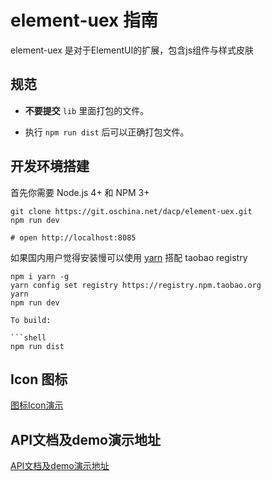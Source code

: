 # element-uex 指南

element-uex 是对于ElementUI的扩展，包含js组件与样式皮肤

## 规范

- **不要提交** `lib` 里面打包的文件。

- 执行 `npm run dist` 后可以正确打包文件。

## 开发环境搭建
首先你需要 Node.js 4+ 和 NPM 3+
```shell
git clone https://git.oschina.net/dacp/element-uex.git
npm run dev

# open http://localhost:8085
```

如果国内用户觉得安装慢可以使用 [yarn](https://github.com/yarnpkg/yarn) 搭配 taobao registry
```shell
npm i yarn -g
yarn config set registry https://registry.npm.taobao.org
yarn
npm run dev

To build:

```shell
npm run dist
```
## Icon 图标

[图标Icon演示](https://cat-eat-what.github.io/element-uex/#/zh-CN/component/icon)

## API文档及demo演示地址

[API文档及demo演示地址](https://cat-eat-what.github.io/element-uex/#/zh-CN/component/scroll-content)
